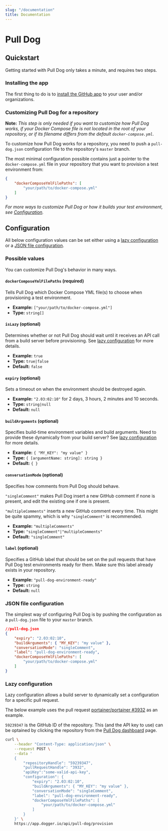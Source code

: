 ```yaml
---
slug: "/documentation"
title: Documentation
---
```


# Pull Dog

## Quickstart
Getting started with Pull Dog only takes a minute, and requires two steps.

### Installing the app
The first thing to do is to <a rel="nofollow" href="https://github.com/apps/pull-dog/installations/new">install the GitHub app</a> to your user and/or organizations.

### Customizing Pull Dog for a repository
**Note:** *This step is only needed if you want to customize how Pull Dog works, if your Docker Compose file is not located in the root of your repository, or if its filename differs from the default `docker-compose.yml`.*

To customize how Pull Dog works for a repository, you need to push a `pull-dog.json` configuration file to the repository's `master` branch.

The most minimal configuration possible contains just a pointer to the `docker-compose.yml` file in your repository that you want to provision a test environment from:

```json
{
    "dockerComposeYmlFilePaths": [
        "your/path/to/docker-compose.yml"
    ]
}
```

_For more ways to customize Pull Dog or how it builds your test environment, see <a href="#configuration">Configuration</a>._

## Configuration
All below configuration values can be set either using a <a href="#lazy-configuration">lazy configuration</a> or a <a href="#json-file-configuration">JSON file configuration</a>.

### Possible values
You can customize Pull Dog's behavior in many ways.

#### `dockerComposeYmlFilePaths` (required)
Tells Pull Dog which Docker Compose YML file(s) to choose when provisioning a test environment.

- **Example:** `["your/path/to/docker-compose.yml"]`
- **Type:** `string[]`

#### `isLazy` (optional)
Determines whether or not Pull Dog should wait until it receives an API call from a build server before provisioning. See <a href="#lazy-configuration">lazy configuration</a> for more details.

- **Example:** `true`
- **Type:** `true|false`
- **Default:** `false`

#### `expiry` (optional)
Sets a timeout on when the environment should be destroyed again.

- **Example:** `"2.03:02:10"` for 2 days, 3 hours, 2 minutes and 10 seconds.
- **Type:** `string|null`
- **Default:** `null`

#### `buildArguments` (optional)
Specifies build-time environment variables and build arguments. Need to provide these dynamically from your build server? See <a href="#lazy-configuration">lazy configuration</a> for more details.

- **Example:** `{ "MY_KEY": "my value" }`
- **Type:** `{ [argumentName: string]: string }`
- **Default:** `{ }`

#### `conversationMode` (optional)
Specifies how comments from Pull Dog should behave. 

`"singleComment"` makes Pull Dog insert a new GitHub comment if none is present, and edit the existing one if one is present.

`"multipleComments"` inserts a new GitHub comment every time. This might be quite spammy, which is why `"singleComment"` is recommended.

- **Example:** `"multipleComments"`
- **Type:** `"singleComment"|"multipleComments"`
- **Default:** `"singleComment"`

#### `label` (optional)
Specifies a GitHub label that should be set on the pull requests that have Pull Dog test environments ready for them. Make sure this label already exists in your repository.

- **Example:** `"pull-dog-environment-ready"`
- **Type:** `string`
- **Default:** `null`

### JSON file configuration
The simplest way of configuring Pull Dog is by pushing the configuration as a `pull-dog.json` file to your `master` branch.

```json
//pull-dog.json
{
    "expiry": "2.03:02:10",
    "buildArguments": { "MY_KEY": "my value" },
    "conversationMode": "singleComment",
    "label": "pull-dog-environment-ready",
    "dockerComposeYmlFilePaths": [ 
        "your/path/to/docker-compose.yml" 
    ]
}
```

### Lazy configuration
Lazy configuration allows a build server to dynamically set a configuration for a specific pull request.

The below example uses the pull request <a href="https://github.com/portainer/portainer/pull/3932" rel="nofollow">portainer/portainer #3932</a> as an example.

`59239347` is the GitHub ID of the repository. This (and the API key to use) can be optained by clicking the repository from the <a href="/dashboard/pull-dog">Pull Dog dashboard</a> page.

```bash
curl \
    --header "Content-Type: application/json" \
    --request POST \
    --data '
    {
        "repositoryHandle": "59239347",
        "pullRequestHandle": "3932", 
        "apiKey":"some-valid-api-key", 
        "configuration": {
            "expiry": "2.03:02:10",
            "buildArguments": { "MY_KEY": "my value" },
            "conversationMode": "singleComment",
            "label": "pull-dog-environment-ready",
            "dockerComposeYmlFilePaths": [
                "your/path/to/docker-compose.yml"
            ]
        }
    }' \
    https://app.dogger.io/api/pull-dog/provision
```